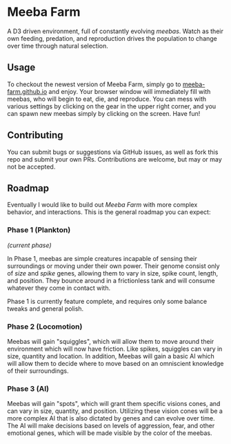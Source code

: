 # Meeba Farm
A D3 driven environment, full of constantly evolving _meebas_. Watch as their own feeding, predation, and reproduction drives the population to change over time through natural selection.

## Usage
To checkout the newest version of Meeba Farm, simply go to [meeba-farm.github.io](http://meeba-farm.github.io/meeba-farm/) and enjoy. Your browser window will immediately fill with meebas, who will begin to eat, die, and reproduce. You can mess with various settings by clicking on the gear in the upper right corner, and you can spawn new meebas simply by clicking on the screen. Have fun!

## Contributing
You can submit bugs or suggestions via GitHub issues, as well as fork this repo and submit your own PRs. Contributions are welcome, but may or may not be accepted.

## Roadmap
Eventually I would like to build out _Meeba Farm_ with more complex behavior, and interactions. This is the general roadmap you can expect:

### Phase 1 (Plankton)
_(current phase)_

In Phase 1, meebas are simple creatures incapable of sensing their surroundings or moving under their own power. Their genome consist only of _size_ and _spike_ genes, allowing them to vary in size, spike count, length, and position. They bounce around in a frictionless tank and will consume whatever they come in contact with.

Phase 1 is currently feature complete, and requires only some balance tweaks and general polish.

### Phase 2 (Locomotion)
Meebas will gain "squiggles", which will allow them to move around their environment which will now have friction. Like spikes, squiggles can vary in size, quantity and location. In addition, Meebas will gain a basic AI which will allow them to decide where to move based on an omniscient knowledge of their surroundings.

### Phase 3 (AI)
Meebas will gain "spots", which will grant them specific visions cones, and can vary in size, quantity, and position. Utilizing these vision cones will be a more complex AI that is also dictated by genes and can evolve over time. The AI will make decisions based on levels of aggression, fear, and other emotional genes, which will be made visible by the color of the meebas.
